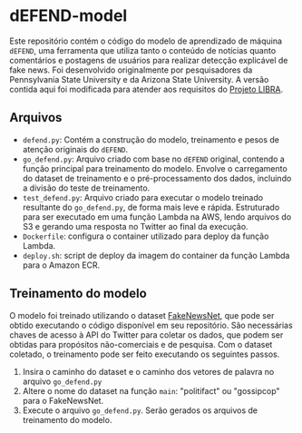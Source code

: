 # dEFEND-model

Este repositório contém o código do modelo de aprendizado de máquina `dEFEND`, uma ferramenta que utiliza tanto o conteúdo de notícias quanto comentários e postagens de usuários para realizar detecção explicável de fake news. Foi desenvolvido originalmente por pesquisadores da Pennsylvania State University e da Arizona State University. A versão contida aqui foi modificada para atender aos requisitos do [Projeto LIBRA](https://github.com/Projeto-LIBRA).

## Arquivos

- `defend.py`: Contém a construção do modelo, treinamento e pesos de atenção originais do `dEFEND`.
- `go_defend.py`: Arquivo criado com base no `dEFEND` original, contendo a função principal para treinamento do modelo. Envolve o carregamento do dataset de treinamento e o pré-processamento dos dados, incluindo a divisão do teste de treinamento.
- `test_defend.py`: Arquivo criado para executar o modelo treinado resultante do `go_defend.py`, de forma mais leve e rápida. Estruturado para ser executado em uma função Lambda na AWS, lendo arquivos do S3 e gerando uma resposta no Twitter ao final da execução.
- `Dockerfile`: configura o container utilizado para deploy da função Lambda.
- `deploy.sh`: script de deploy da imagem do container da função Lambda para o Amazon ECR.

## Treinamento do modelo

O modelo foi treinado utilizando o dataset [FakeNewsNet](https://github.com/KaiDMML/FakeNewsNet), que pode ser obtido executando o código disponível em seu repositório. São necessárias chaves de acesso à API do Twitter para coletar os dados, que podem ser obtidas para propósitos não-comerciais e de pesquisa. Com o dataset coletado, o treinamento pode ser feito executando os seguintes passos.

1. Insira o caminho do dataset e o caminho dos vetores de palavra no arquivo `go_defend.py`
2. Altere o nome do dataset na função `main`: "politifact" ou "gossipcop" para o FakeNewsNet.
3. Execute o arquivo `go_defend.py`. Serão gerados os arquivos de treinamento do modelo.
